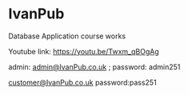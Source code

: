 # IvanPub

Database Application course works

Youtube link:
https://youtu.be/Twxm_qBOgAg

admin: admin@IvanPub.co.uk ; password: admin251

customer@IvanPub.co.uk password:pass251
